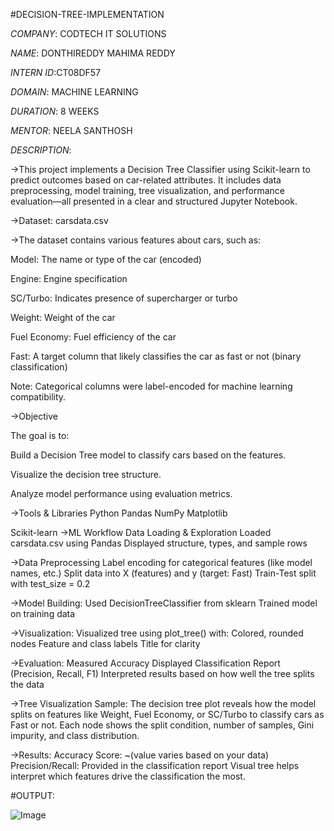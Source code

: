 #DECISION-TREE-IMPLEMENTATION

*COMPANY*: CODTECH IT SOLUTIONS

*NAME*: DONTHIREDDY MAHIMA REDDY

*INTERN ID*:CT08DF57

*DOMAIN*: MACHINE LEARNING

*DURATION*: 8 WEEKS

*MENTOR*: NEELA SANTHOSH

*DESCRIPTION*:

->This project implements a Decision Tree Classifier using Scikit-learn to predict outcomes based on car-related attributes. It includes data preprocessing, model training, tree visualization, and performance evaluation—all presented in a clear and structured Jupyter Notebook.

->Dataset: carsdata.csv

->The dataset contains various features about cars, such as:

Model: The name or type of the car (encoded)

Engine: Engine specification

SC/Turbo: Indicates presence of supercharger or turbo

Weight: Weight of the car

Fuel Economy: Fuel efficiency of the car

Fast: A target column that likely classifies the car as fast or not (binary classification)

Note: Categorical columns were label-encoded for machine learning compatibility.

->Objective

The goal is to:

Build a Decision Tree model to classify cars based on the features.

Visualize the decision tree structure.

Analyze model performance using evaluation metrics.

->Tools & Libraries
Python
Pandas
NumPy
Matplotlib

Scikit-learn
->ML Workflow
Data Loading & Exploration
Loaded carsdata.csv using Pandas
Displayed structure, types, and sample rows

->Data Preprocessing
Label encoding for categorical features (like model names, etc.)
Split data into X (features) and y (target: Fast)
Train-Test split with test_size = 0.2

->Model Building:
Used DecisionTreeClassifier from sklearn
Trained model on training data

->Visualization:
Visualized tree using plot_tree() with:
Colored, rounded nodes
Feature and class labels
Title for clarity

->Evaluation:
Measured Accuracy
Displayed Classification Report (Precision, Recall, F1)
Interpreted results based on how well the tree splits the data

->Tree Visualization Sample:
The decision tree plot reveals how the model splits on features like Weight, Fuel Economy, or SC/Turbo to classify cars as Fast or not. Each node shows the split condition, number of samples, Gini impurity, and class distribution.

->Results:
Accuracy Score: ~(value varies based on your data)
Precision/Recall: Provided in the classification report
Visual tree helps interpret which features drive the classification the most.

#OUTPUT:

![Image](https://github.com/user-attachments/assets/c1fee760-91d2-47d1-b7ca-8ca9356c786e)
